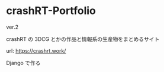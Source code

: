 # crashRT-Portfolio

ver.2

crashRT の 3DCG とかの作品と情報系の生産物をまとめるサイト

url: https://crashrt.work/

Django で作る
